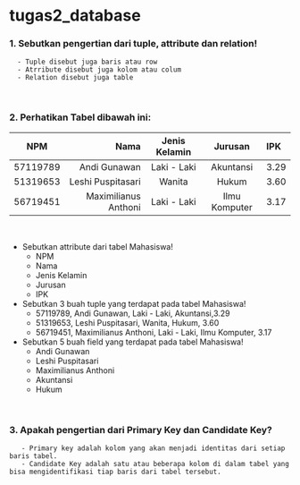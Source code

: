 # tugas2_database
### 1. Sebutkan pengertian dari tuple, attribute dan relation!
      - Tuple disebut juga baris atau row
      - Atrribute disebut juga kolom atau colum
      - Relation disebut juga table

<br>

### 2. Perhatikan Tabel dibawah ini:

 
|  NPM   |     Nama             | Jenis Kelamin |  Jurusan      |   IPK  |
|--------|---------------------:|:-------------:|:-------------:|:-------|
|57119789|     Andi Gunawan     | Laki - Laki   |   Akuntansi   |  3.29	 |	 	 
|51319653|  Leshi Puspitasari   |    Wanita     |    Hukum      |  3.60	 |	 
|56719451| Maximilianus Anthoni | Laki - Laki   | Ilmu Komputer |  3.17	 |	 
  	  	  	 	 
 <br>
 
-  Sebutkan attribute dari tabel Mahasiswa!
   - NPM
   - Nama
   - Jenis Kelamin
   - Jurusan
   - IPK
-  Sebutkan 3 buah tuple yang terdapat pada tabel Mahasiswa!
   -  57119789, Andi Gunawan, Laki - Laki, Akuntansi,3.29	  	 
   -  51319653, Leshi Puspitasari, Wanita, Hukum, 3.60		 
   -  56719451, Maximilianus Anthoni, Laki - Laki, Ilmu Komputer,  3.17	 
-  Sebutkan 5 buah field yang terdapat pada tabel Mahasiswa!
   - Andi Gunawan
   - Leshi Puspitasari
   - Maximilianus Anthoni
   - Akuntansi
   -  Hukum

<br>

### 3. Apakah pengertian dari Primary Key dan Candidate Key?
       - Primary key adalah kolom yang akan menjadi identitas dari setiap baris tabel. 
       - Candidate Key adalah satu atau beberapa kolom di dalam tabel yang bisa mengidentifikasi tiap baris dari tabel tersebut.  

